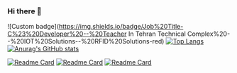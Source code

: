 ### Hi there 👋

<!--
**ali-azimzadeh/Ali-Azimzadeh** is a ✨ _special_ ✨ repository because its `README.md` (this file) appears on your GitHub profile.

Here are some ideas to get you started:

- 🔭 I’m currently working on ...
- 🌱 I’m currently learning ...
- 👯 I’m looking to collaborate on ...
- 🤔 I’m looking for help with ...
- 💬 Ask me about ...
- 📫 How to reach me: ...
- 😄 Pronouns: ...
- ⚡ Fun fact: ...
-->
![Custom badge](https://img.shields.io/badge/Job%20Title-C%23%20Developer%20--%20Teacher In Tehran Technical Complex%20--%20IOT%20Solutions--%20RFID%20Solutions-red)
[![Top Langs](https://github-readme-stats.vercel.app/api/top-langs/?username=ali-azimzadeh)](https://github.com/anuraghazra/github-readme-stats)
[![Anurag's GitHub stats](https://github-readme-stats.vercel.app/api?username=ali-azimzadeh)](https://github.com/anuraghazra/github-readme-stats)

[![Readme Card](https://github-readme-stats.vercel.app/api/pin/?username=ali-azimzadeh&repo=LEARNING_TOAST-CSHARP)](https://github.com/anuraghazra/github-readme-stats)
[![Readme Card](https://github-readme-stats.vercel.app/api/pin/?username=ali-azimzadeh&repo=LEARNING_TYPED_DATASET)](https://github.com/anuraghazra/github-readme-stats)
[![Readme Card](https://github-readme-stats.vercel.app/api/pin/?username=ali-azimzadeh&repo=LEARNING_ENCRYPT_CONNECTION_STRING)](https://github.com/anuraghazra/github-readme-stats)

